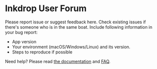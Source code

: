 # Inkdrop User Forum

Please report issue or suggest feedback here.
Check existing issues if there's someone who is in the same boat.
Include following information in your bug report:

 * App version
 * Your environment (macOS/Windows/Linux) and its version.
 * Steps to reproduce if possible

Need help? Please read [the documentation](http://doc.inkdrop.info/) and [FAQ](http://doc.inkdrop.info/faq).

